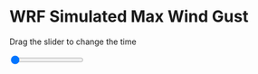 <h1>WRF Simulated Max Wind Gust</h1>
<p>Drag the slider to change the time</p>

<div class="slidecontainer">
<input oninput='setImage(this)' class="slider" type="range" min="0" max="23" value="0" step="1" />
<img id='img'/>
</div>

<script>
var img = document.getElementById('img');
var img_array = ['/assets/images/wrf/w_wrfout_d01_2020-04-29_12:00:00.png',
'/assets/images/wrf/w_wrfout_d01_2020-04-29_13:00:00.png',
'/assets/images/wrf/w_wrfout_d01_2020-04-29_14:00:00.png',
'/assets/images/wrf/w_wrfout_d01_2020-04-29_15:00:00.png',
'/assets/images/wrf/w_wrfout_d01_2020-04-29_16:00:00.png',
'/assets/images/wrf/w_wrfout_d01_2020-04-29_17:00:00.png',
'/assets/images/wrf/w_wrfout_d01_2020-04-29_18:00:00.png',
'/assets/images/wrf/w_wrfout_d01_2020-04-29_19:00:00.png',
'/assets/images/wrf/w_wrfout_d01_2020-04-29_20:00:00.png',
'/assets/images/wrf/w_wrfout_d01_2020-04-29_21:00:00.png',
'/assets/images/wrf/w_wrfout_d01_2020-04-29_22:00:00.png',
'/assets/images/wrf/w_wrfout_d01_2020-04-29_23:00:00.png',
'/assets/images/wrf/w_wrfout_d01_2020-04-30_00:00:00.png',
'/assets/images/wrf/w_wrfout_d01_2020-04-30_01:00:00.png',
'/assets/images/wrf/w_wrfout_d01_2020-04-30_02:00:00.png',
'/assets/images/wrf/w_wrfout_d01_2020-04-30_03:00:00.png',
'/assets/images/wrf/w_wrfout_d01_2020-04-30_04:00:00.png',
'/assets/images/wrf/w_wrfout_d01_2020-04-30_05:00:00.png',
'/assets/images/wrf/w_wrfout_d01_2020-04-30_06:00:00.png',
'/assets/images/wrf/w_wrfout_d01_2020-04-30_07:00:00.png',
'/assets/images/wrf/w_wrfout_d01_2020-04-30_08:00:00.png',
'/assets/images/wrf/w_wrfout_d01_2020-04-30_09:00:00.png',
'/assets/images/wrf/w_wrfout_d01_2020-04-30_10:00:00.png',];
function setImage(obj)
{
        var value = obj.value;
        img.src = img_array[value];

}
</script>
